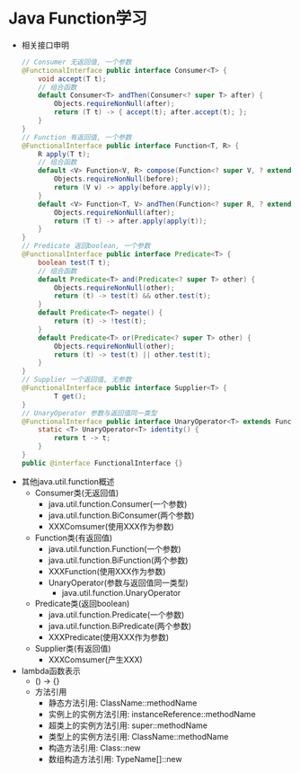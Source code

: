 # Java Function学习
- 相关接口申明
    ```java
    // Consumer 无返回值, 一个参数
    @FunctionalInterface public interface Consumer<T> {
        void accept(T t);
        // 组合函数
        default Consumer<T> andThen(Consumer<? super T> after) {
            Objects.requireNonNull(after);
            return (T t) -> { accept(t); after.accept(t); };
        }
    }
    // Function 有返回值, 一个参数
    @FunctionalInterface public interface Function<T, R> {
        R apply(T t);
        // 组合函数
        default <V> Function<V, R> compose(Function<? super V, ? extends T> before) {
            Objects.requireNonNull(before);
            return (V v) -> apply(before.apply(v));
        }
        default <V> Function<T, V> andThen(Function<? super R, ? extends V> after) {
            Objects.requireNonNull(after);
            return (T t) -> after.apply(apply(t));
        }
    }
    // Predicate 返回boolean, 一个参数
    @FunctionalInterface public interface Predicate<T> {
        boolean test(T t);
        // 组合函数
        default Predicate<T> and(Predicate<? super T> other) {
            Objects.requireNonNull(other);
            return (t) -> test(t) && other.test(t);
        }
        default Predicate<T> negate() {
            return (t) -> !test(t);
        }
        default Predicate<T> or(Predicate<? super T> other) {
            Objects.requireNonNull(other);
            return (t) -> test(t) || other.test(t);
        }
    }
    // Supplier 一个返回值, 无参数
    @FunctionalInterface public interface Supplier<T> {
            T get();
    }
    // UnaryOperator 参数与返回值同一类型
    @FunctionalInterface public interface UnaryOperator<T> extends Function<T, T> {
        static <T> UnaryOperator<T> identity() {
            return t -> t;
        }
    }
    public @interface FunctionalInterface {}
    ```
- 其他java.util.function概述
  - Consumer类(无返回值)
    - java.util.function.Consumer(一个参数)
    - java.util.function.BiConsumer(两个参数)
    - XXXComsumer(使用XXX作为参数)
  - Function类(有返回值)
    - java.util.function.Function(一个参数)
    - java.util.function.BiFunction(两个参数)
    - XXXFunction(使用XXX作为参数)
    - UnaryOperator(参数与返回值同一类型)
      - java.util.function.UnaryOperator
  - Predicate类(返回boolean)
    - java.util.function.Predicate(一个参数)
    - java.util.function.BiPredicate(两个参数)
    - XXXPredicate(使用XXX作为参数)
  - Supplier类(有返回值)
    - XXXComsumer(产生XXX)
- lambda函数表示
  - () -> {}
  - 方法引用
    - 静态方法引用: ClassName::methodName
    - 实例上的实例方法引用: instanceReference::methodName
    - 超类上的实例方法引用: super::methodName
    - 类型上的实例方法引用: ClassName::methodName
    - 构造方法引用: Class::new
    - 数组构造方法引用: TypeName[]::new